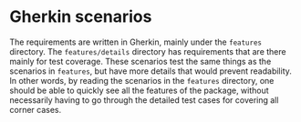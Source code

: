 # Gherkin scenarios
The requirements are written in Gherkin, mainly under the `features` directory.
The `features/details` directory has requirements that are there mainly for test
coverage. These scenarios test the same things as the scenarios in `features`, but
have more details that would prevent readability. In other words, by reading the
scenarios in the `features` directory, one should be able to quickly see all the
features of the package, without necessarily having to go through the detailed
test cases for covering all corner cases.
